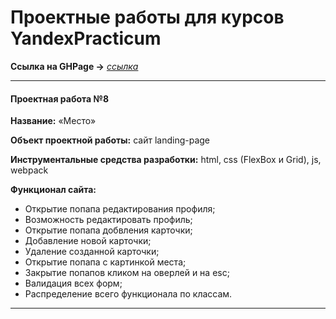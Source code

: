 # Проектные работы для курсов YandexPracticum

__Ссылка на GHPage →__ _[ссылка](https://mea6ea6.github.io/my-repository/)_

------

#### Проектная работа №8

__Название:__ «Место»  

__Объект проектной работы:__ сайт landing-page  

__Инструментальные средства разработки:__ html, css (FlexBox и Grid), js, webpack  

__Функционал сайта:__  

- Открытие попапа редактирования профиля;
- Возможность редактировать профиль;
- Открытие попапа добвления карточки;
- Добавление новой карточки;
- Удаление созданной карточки;
- Открытие попапа с картинкой места;
- Закрытие попапов кликом на оверлей и на esc;
- Валидация всех форм;
- Распределение всего функционала по классам.

------